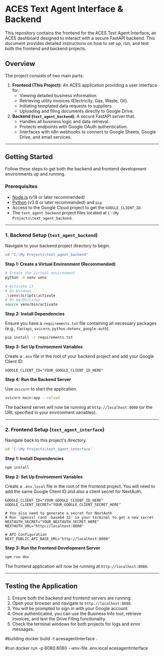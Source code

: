 # ACES Text Agent Interface & Backend

This repository contains the frontend for the ACES Text Agent Interface, an ACES dashboard designed to interact with a secure FastAPI backend. This document provides detailed instructions on how to set up, run, and test both the frontend and backend projects.

## Overview

The project consists of two main parts:

1.  **Frontend (This Project):** An ACES application providing a user interface for:
    *   Viewing detailed business information.
    *   Retrieving utility invoices (Electricity, Gas, Waste, Oil).
    *   Initiating templated data requests to suppliers.
    *   Uploading and filing documents directly to Google Drive.
2.  **Backend (`text_agent_backend`):** A secure FastAPI server that:
    *   Handles all business logic and data retrieval.
    *   Protects endpoints with Google OAuth authentication.
    *   Interfaces with n8n webhooks to connect to Google Sheets, Google Drive, and email services.

---

## Getting Started

Follow these steps to get both the backend and frontend development environments up and running.

### Prerequisites

*   [Node.js](https://nodejs.org/en) (v18 or later recommended)
*   [Python](https://www.python.org/) (v3.8 or later recommended) and `pip`
*   Access to the Google Cloud project to get the `GOOGLE_CLIENT_ID`.
*   The `text_agent_backend` project files located at `C:\My Projects\text_agent_backend`.

---

### 1. Backend Setup (`text_agent_backend`)

Navigate to your backend project directory to begin.

```bash
cd "C:\My Projects\text_agent_backend"
```

**Step 1: Create a Virtual Environment (Recommended)**

```bash
# Create the virtual environment
python -m venv venv

# Activate it
# On Windows
.\venv\Scripts\activate
# On macOS/Linux
source venv/bin/activate
```

**Step 2: Install Dependencies**

Ensure you have a `requirements.txt` file containing all necessary packages (e.g., `fastapi`, `uvicorn`, `python-dotenv`, `google-auth`).

```bash
pip install -r requirements.txt
```

**Step 3: Set Up Environment Variables**

Create a `.env` file in the root of your backend project and add your Google Client ID:

```
GOOGLE_CLIENT_ID="YOUR_GOOGLE_CLIENT_ID_HERE"
```

**Step 4: Run the Backend Server**

Use `uvicorn` to start the application.

```bash
uvicorn main:app --reload
```

The backend server will now be running at `http://localhost:8000` (or the URL specified in your environment variables).

---

### 2. Frontend Setup (`text_agent_interface`)

Navigate back to this project's directory.

```bash
cd 'C:\My Projects\text_agent_interface'
```

**Step 1: Install Dependencies**

```bash
npm install
```

**Step 2: Set Up Environment Variables**

Create a `.env.local` file in the root of the frontend project. You will need to add the same Google Client ID and also a client secret for NextAuth.

```
GOOGLE_CLIENT_ID="YOUR_GOOGLE_CLIENT_ID_HERE"
GOOGLE_CLIENT_SECRET="YOUR_GOOGLE_CLIENT_SECRET_HERE"

# You also need to generate a secret for NextAuth
# Run `openssl rand -base64 32` in your terminal to get a new secret
NEXTAUTH_SECRET="YOUR_NEXTAUTH_SECRET_HERE"
NEXTAUTH_URL="http://localhost:8080"

# API Configuration
NEXT_PUBLIC_API_BASE_URL="http://localhost:8000"
```

**Step 3: Run the Frontend Development Server**

```bash
npm run dev
```

The frontend application will now be running at `http://localhost:8080`.

---

## Testing the Application

1.  Ensure both the backend and frontend servers are running.
2.  Open your browser and navigate to `http://localhost:8080`.
3.  You will be prompted to sign in with your Google account.
4.  Once authenticated, you can use the Business Info tool, retrieve invoices, and test the Drive Filing functionality.
5.  Check the terminal windows for both projects for logs and error messages.



#building 
docker build -t acesagentinterface .

#run
docker run -p 8080:8080 --env-file .env.local acesagentinterface
